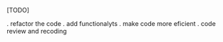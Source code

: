 [TODO]

. refactor the code
. add functionalyts
. make code more eficient
. code review and recoding

